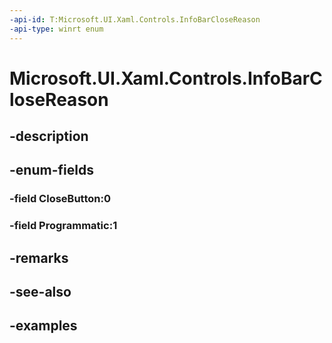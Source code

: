 ```yaml
---
-api-id: T:Microsoft.UI.Xaml.Controls.InfoBarCloseReason
-api-type: winrt enum
---
```


# Microsoft.UI.Xaml.Controls.InfoBarCloseReason

<!--
public enum InfoBarCloseReason
-->


## -description

## -enum-fields

### -field CloseButton:0

### -field Programmatic:1

## -remarks

## -see-also

## -examples


